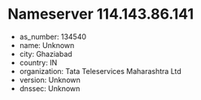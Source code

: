 # Nameserver 114.143.86.141

* as_number: 134540
* name: Unknown
* city: Ghaziabad
* country: IN
* organization: Tata Teleservices Maharashtra Ltd
* version: Unknown
* dnssec: Unknown
